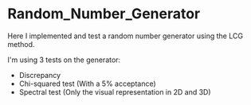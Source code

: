 # Random_Number_Generator
Here I implemented and test a random number generator using the LCG method.

I'm using 3 tests on the generator:

- Discrepancy
- Chi-squared test (With a 5% acceptance)
- Spectral test (Only the visual representation in 2D and 3D)
